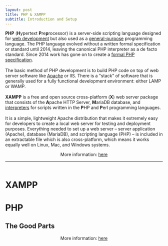 ```yaml
---
layout: post
title: PHP & XAMPP
subtitle: Introduction and Setup
---
```


<div style="border-bottom:1px solid black">
<p>
<strong>PHP</strong> (<strong>H</strong>ypertext <strong>P</strong>re<strong>p</strong>rocessor) is a server-side scripting language designed for <a href="https://en.wikipedia.org/wiki/Web_development">web development</a> but also used as a <a href="https://en.wikipedia.org/wiki/General-purpose_programming_language">general-purpose</a> programming language.
The PHP language evolved without a written formal specification or standard until 2014, leaving the canonical PHP interpreter as a de facto standard. Since 2014 work has gone on to create a <a href="https://www.itworld.com/article/2697195/enterprise-software/php-gets-a-formal-specification--at-last.html">formal PHP specification</a>.<br>
<br>
The basic method of PHP development is to build PHP code on top of web server software like <a href="https://en.wikipedia.org/wiki/Apache_HTTP_Server">Apache</a> or IIS. There is a "stack" of software that is generally used for a fully functional development environment: either LAMP or WAMP.<br>
<br>
<strong>XAMPP</strong> is a free and open source cross-platform (<strong>X</strong>) web server package that consists of the <strong>A</strong>pache HTTP Server, <strong>M</strong>ariaDB database, and <a href="https://en.wikipedia.org/wiki/Interpreter_(computing)">interpreters</a> for scripts written in the <strong>P</strong>HP and <strong>P</strong>erl programming languages.<br>
<br> 
It is a simple, lightweight Apache distribution that makes it extremely easy for developers to create a local web server for testing and deployment purposes. Everything needed to set up a web server – server application (Apache), database (MariaDB), and scripting language (PHP) – is included in an extractable file which is also cross-platform, which means it works equally well on Linux, Mac, and Windows systems.
</p>
<p style="text-align:center"> More information: <a href="http://simplyadvanced.net/blog/cheat-sheet-for-windows-command-prompt/">here</a></p>
</div>
<br>

# XAMPP

# PHP 

## The Good Parts

<p style="text-align:center"> More information: <a target="_blank" href="https://www.codecademy.com/articles/command-line-commands">here</a></p>
